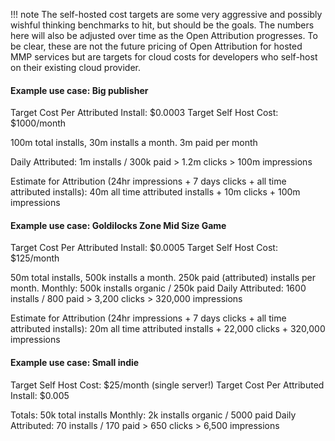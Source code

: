 	
!!! note
	The self-hosted cost targets are some very aggressive and possibly wishful thinking benchmarks to hit, but should be the goals. The numbers here will also be adjusted over time as the Open Attribution progresses. To be clear, these are not the future pricing of Open Attribution for hosted MMP services but are targets for cloud costs for developers who self-host on their existing cloud provider. 

#### Example use case: Big publisher
Target Cost Per Attributed Install: $0.0003
Target Self Host Cost: $1000/month

100m total installs, 30m installs a month. 3m paid per month
	
Daily Attributed: 1m installs / 300k paid > 1.2m clicks > 100m impressions

Estimate for Attribution (24hr impressions + 7 days clicks + all time attributed installs):
40m all time attributed installs + 10m clicks + 100m impressions  


#### Example use case: Goldilocks Zone Mid Size Game
Target Cost Per Attributed Install: $0.0005
Target Self Host Cost: $125/month

50m total installs, 500k installs a month. 250k paid (attributed) installs per month.
Monthly: 500k installs organic / 250k paid
Daily Attributed: 1600 installs / 800 paid > 3,200 clicks > 320,000 impressions

Estimate for Attribution (24hr impressions + 7 days clicks + all time attributed installs):
20m all time attributed installs + 22,000 clicks + 320,000 impressions  


#### Example use case: Small indie
Target Self Host Cost: $25/month (single server!)
Target Cost Per Attributed Install: $0.005

Totals: 50k total installs
Monthly: 2k installs organic / 5000 paid
Daily Attributed: 70 installs / 170 paid > 650 clicks > 6,500 impressions
